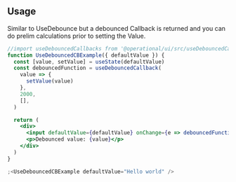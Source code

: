 ## Usage

Similar to UseDebounce but a debounced Callback is returned and you can do prelim calculations prior to setting the Value.

```jsx
//import useDebouncedCallbacks from '@operational/ui/src/useDebouncedCallbacks';
function UseDebouncedCBExample({ defaultValue }) {
  const [value, setValue] = useState(defaultValue)
  const debouncedFunction = useDebouncedCallback(
    value => {
      setValue(value)
    },
    2000,
    [],
  )

  return (
    <div>
      <input defaultValue={defaultValue} onChange={e => debouncedFunction(e.target.value)} />
      <p>Debounced value: {value}</p>
    </div>
  )
}

;<UseDebouncedCBExample defaultValue="Hello world" />
```
